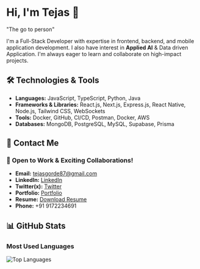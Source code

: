 # Hi, I'm Tejas 👋
"The go to person"

I'm a Full-Stack Developer with expertise in frontend, backend, and mobile application development. I also have interest in **Applied AI** & Data driven Application. I'm always eager to learn and collaborate on high-impact projects.

## 🛠 Technologies & Tools

- **Languages:** JavaScript, TypeScript, Python, Java
- **Frameworks & Libraries:** React.js, Next.js, Express.js, React Native, Node.js, Tailwind CSS, WebSockets
- **Tools:** Docker, GitHub, CI/CD, Postman, Docker, AWS
- **Databases:** MongoDB, PostgreSQL, MySQL, Supabase, Prisma

## 📩 Contact Me

### 🚀 Open to Work & Exciting Collaborations!

- **Email:** tejasgorde87@gmail.com  
- **LinkedIn:** [LinkedIn](https://www.linkedin.com/in/tejas-gorde-63b464256/)  
- **Twitter(x):** [Twitter](https://x.com/tejas_87_)  
- **Portfolio:** [Portfolio](https://tejasportfolio-main.vercel.app/)  
- **Resume:** [Download Resume](https://drive.google.com/file/d/1uUWUhbi4iD9PLLkjUSL9MvLzdBIVd_2d/view?usp=sharinghttps://drive.google.com/file/d/1uUWUhbi4iD9PLLkjUSL9MvLzdBIVd_2d/view?usp=sharing)
- **Phone:** +91 9172234691 


## 📊 GitHub Stats

### Most Used Languages

![Top Languages](https://github-readme-stats.vercel.app/api/top-langs/?username=TejasGorde67&layout=compact&theme=dark)






